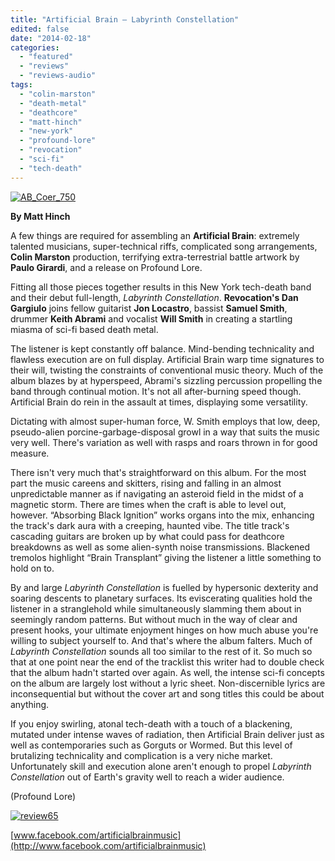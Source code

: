 ```yaml
---
title: "Artificial Brain – Labyrinth Constellation"
edited: false
date: "2014-02-18"
categories:
  - "featured"
  - "reviews"
  - "reviews-audio"
tags:
  - "colin-marston"
  - "death-metal"
  - "deathcore"
  - "matt-hinch"
  - "new-york"
  - "profound-lore"
  - "revocation"
  - "sci-fi"
  - "tech-death"
---
```


[![AB_Coer_750](http://www.hellbound.ca/wp-content/uploads/2014/02/AB_Coer_750-590x566.jpg)](http://www.hellbound.ca/wp-content/uploads/2014/02/AB_Coer_750.jpg)

**By Matt Hinch**

A few things are required for assembling an **Artificial Brain**: extremely talented musicians, super-technical riffs, complicated song arrangements, **Colin Marston** production, terrifying extra-terrestrial battle artwork by **Paulo Girardi**, and a release on Profound Lore.

Fitting all those pieces together results in this New York tech-death band and their debut full-length, _Labyrinth Constellation_. **Revocation's Dan Gargiulo** joins fellow guitarist **Jon Locastro**, bassist **Samuel Smith**, drummer **Keith Abrami** and vocalist **Will Smith** in creating a startling miasma of sci-fi based death metal.

The listener is kept constantly off balance. Mind-bending technicality and flawless execution are on full display. Artificial Brain warp time signatures to their will, twisting the constraints of conventional music theory. Much of the album blazes by at hyperspeed, Abrami's sizzling percussion propelling the band through continual motion. It's not all after-burning speed though. Artificial Brain do rein in the assault at times, displaying some versatility.

Dictating with almost super-human force, W. Smith employs that low, deep, pseudo-alien porcine-garbage-disposal growl in a way that suits the music very well. There's variation as well with rasps and roars thrown in for good measure.

There isn't very much that's straightforward on this album. For the most part the music careens and skitters, rising and falling in an almost unpredictable manner as if navigating an asteroid field in the midst of a magnetic storm. There are times when the craft is able to level out, however. “Absorbing Black Ignition” works organs into the mix, enhancing the track's dark aura with a creeping, haunted vibe. The title track's cascading guitars are broken up by what could pass for deathcore breakdowns as well as some alien-synth noise transmissions. Blackened tremolos highlight “Brain Transplant” giving the listener a little something to hold on to.

By and large _Labyrinth Constellation_ is fuelled by hypersonic dexterity and soaring descents to planetary surfaces. Its eviscerating qualities hold the listener in a stranglehold while simultaneously slamming them about in seemingly random patterns. But without much in the way of clear and present hooks, your ultimate enjoyment hinges on how much abuse you're willing to subject yourself to. And that's where the album falters. Much of _Labyrinth Constellation_ sounds all too similar to the rest of it. So much so that at one point near the end of the tracklist this writer had to double check that the album hadn't started over again. As well, the intense sci-fi concepts on the album are largely lost without a lyric sheet. Non-discernible lyrics are inconsequential but without the cover art and song titles this could be about anything.

If you enjoy swirling, atonal tech-death with a touch of a blackening, mutated under intense waves of radiation, then Artificial Brain deliver just as well as contemporaries such as Gorguts or Wormed. But this level of brutalizing technicality and complication is a very niche market. Unfortunately skill and execution alone aren't enough to propel _Labyrinth Constellation_ out of Earth's gravity well to reach a wider audience.

(Profound Lore)

[![review65](http://www.hellbound.ca/wp-content/uploads/2009/07/review65.png)](http://www.hellbound.ca/wp-content/uploads/2009/07/review65.png)

[www.facebook.com/artificialbrainmusic](http://www.facebook.com/artificialbrainmusic)
